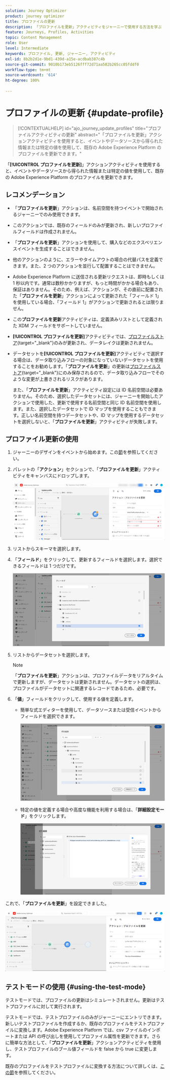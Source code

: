```yaml
---
solution: Journey Optimizer
product: journey optimizer
title: プロファイルの更新
description: 「プロファイルを更新」アクティビティをジャーニーで使用する方法を学ぶ
feature: Journeys, Profiles, Activities
topic: Content Management
role: User
level: Intermediate
keywords: プロファイル, 更新, ジャーニー, アクティビティ
exl-id: 8b2b2d1e-9bd1-439d-a15e-acdbab387c4b
source-git-commit: 9010b173eb5126fff72d71aa582b265cc05fddf0
workflow-type: tm+mt
source-wordcount: '614'
ht-degree: 100%

---
```


# プロファイルの更新 {#update-profile}

>[!CONTEXTUALHELP]
>id="ajo_journey_update_profiles"
>title="プロファイルアクティビティの更新"
>abstract="「プロファイルを更新」アクションアクティビティを使用すると、イベントやデータソースから得られた情報または特定の値を使用して、既存の Adobe Experience Platform のプロファイルを更新できます。"

「**[!UICONTROL プロファイルを更新]**」アクションアクティビティを使用すると、イベントやデータソースから得られた情報または特定の値を使用して、既存の Adobe Experience Platform のプロファイルを更新できます。

## レコメンデーション

* 「**プロファイルを更新**」アクションは、名前空間を持つイベントで開始されるジャーニーでのみ使用できます。
* このアクションでは、既存のフィールドのみが更新され、新しいプロファイルフィールドは作成されません。
* 「**プロファイルを更新**」アクションを使用して、購入などのエクスペリエンスイベントを生成することはできません。
* 他のアクションのように、エラーやタイムアウトの場合の代替パスを定義できます。また、2 つのアクションを並行して配置することはできません。
* Adobe Experience Platform に送信される更新リクエストは、即時もしくは 1 秒以内です。通常は数秒かかりますが、もっと時間がかかる場合もあり、保証はありません。そのため、例えば、アクションが、その直前に配置された「**プロファイルを更新**」アクションによって更新された「フィールド 1」を使用している場合、「フィールド 1」がアクションで更新されるとは限りません。
* この&#x200B;**プロファイルを更新**&#x200B;アクティビティは、定義済みリストとして定義された XDM フィールドをサポートしていません。
* **[!UICONTROL プロファイルを更新]**&#x200B;アクティビティでは、[プロファイルストア](https://experienceleague.adobe.com/docs/experience-platform/profile/home.html?lang=ja#profile-data-store){target="_blank"}のみが更新され、データレイクは更新されません。
* データセットを&#x200B;**[!UICONTROL プロファイルを更新]**&#x200B;アクティビティで選択する場合は、データ取り込みフローの対象になっていないデータセットを使用することをお勧めします。「**プロファイルを更新**」の更新は[プロファイルストア](https://experienceleague.adobe.com/docs/experience-platform/profile/home.html?lang=ja#profile-data-store){target="_blank"}にのみ保存されるので、データ取り込みフローでそのような変更が上書きされるリスクがあります。

  また、「**プロファイルを更新**」アクティビティ設定には ID 名前空間は必要ありません。そのため、選択したデータセットには、ジャーニーを開始したアクションで使用した、更新で使用する名前空間と同じ ID 名前空間を使用します。また、選択したデータセットで ID マップを使用することもできます。正しい名前空間を持つデータセットや、ID マップを使用するデータセットを選択しないと、「**プロファイルを更新**」アクティビティが失敗します。



## プロファイル更新の使用

1. ジャーニーのデザインをイベントから始めます。この[節](../building-journeys/journey.md)を参照してください。

1. パレットの「**アクション**」セクションで、「**プロファイルを更新**」アクティビティをキャンバスにドロップします。

   ![](assets/profileupdate0.png)

1. リストからスキーマを選択します。

1. 「**フィールド**」をクリックして、更新するフィールドを選択します。選択できるフィールドは 1 つだけです。

   ![](assets/profileupdate2.png)

1. リストからデータセットを選択します。

   >[!NOTE]
   >
   >「**プロファイルを更新**」アクションは、プロファイルデータをリアルタイムで更新しますが、データセットは更新されません。データセットの選択は、プロファイルがデータセットに関連するレコードであるため、必要です。

1. 「**値**」フィールドをクリックして、使用する値を定義します。

   * 簡単な式エディターを使用して、データソースまたは受信イベントからフィールドを選択できます。

     ![](assets/profileupdate4.png)

   * 特定の値を定義する場合や高度な機能を利用する場合は、「**詳細設定モード**」をクリックします。

     ![](assets/profileupdate3.png)

これで、「**プロファイルを更新**」を設定できました。

![](assets/profileupdate1.png)


## テストモードの使用 {#using-the-test-mode}

テストモードでは、プロファイルの更新はシミュレートされません。更新はテストプロファイルに対して実行されます。

テストモードでは、テストプロファイルのみがジャーニーにエントリできます。新しいテストプロファイルを作成するか、既存のプロファイルをテストプロファイルに変換します。Adobe Experience Platform では、csv ファイルのインポートまたは API の呼び出しを使用してプロファイル属性を更新できます。さらに簡単な方法として、「**プロファイルを更新**」アクションアクティビティを使用し、テストプロファイルのブール値フィールドを false から true に変更します。

既存のプロファイルをテストプロファイルに変換する方法について詳しくは、[この節](../audience/creating-test-profiles.md#create-test-profiles-csv)を参照してください。
